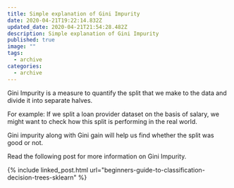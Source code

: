 ```yaml
---
title: Simple explanation of Gini Impurity
date: 2020-04-21T19:22:14.832Z
updated_date: 2020-04-21T21:54:28.482Z
description: Simple explanation of Gini Impurity
published: true
image: ""
tags:
  - archive
categories:
  - archive
---
```

Gini Impurity is a measure to quantify the split that we make to the data and divide it into separate halves.

For example: If we split a loan provider dataset on the basis of salary, we might want to check how this split is performing in the real world.

Gini impurity along with Gini gain will help us find whether the split was good or not.

Read the following post for more information on Gini Impurity.

{% include linked_post.html url="beginners-guide-to-classification-decision-trees-sklearn" %}